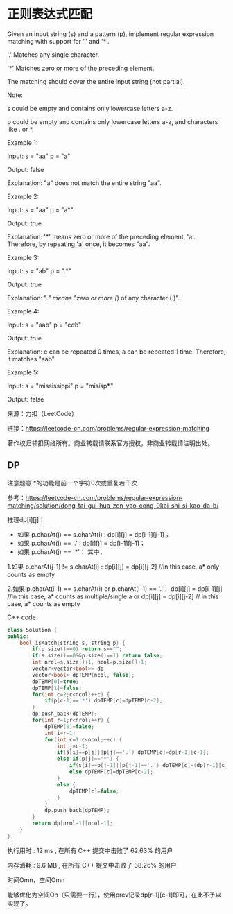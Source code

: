 # 正则表达式匹配
Given an input string (s) and a pattern (p), implement regular expression matching with support for '.' and '*'.

'.' Matches any single character.

'*' Matches zero or more of the preceding element.

The matching should cover the entire input string (not partial).

Note:

s could be empty and contains only lowercase letters a-z.

p could be empty and contains only lowercase letters a-z, and characters like . or *.

Example 1:

Input:
s = "aa"
p = "a"

Output: false

Explanation: "a" does not match the entire string "aa".

Example 2:

Input:
s = "aa"
p = "a*"

Output: true

Explanation: '*' means zero or more of the preceding element, 'a'. Therefore, by repeating 'a' once, it becomes "aa".

Example 3:

Input:
s = "ab"
p = ".*"

Output: true

Explanation: ".*" means "zero or more (*) of any character (.)".

Example 4:

Input:
s = "aab"
p = "c*a*b"

Output: true

Explanation: c can be repeated 0 times, a can be repeated 1 time. Therefore, it matches "aab".

Example 5:

Input:
s = "mississippi"
p = "mis*is*p*."

Output: false

来源：力扣（LeetCode）

链接：https://leetcode-cn.com/problems/regular-expression-matching

著作权归领扣网络所有。商业转载请联系官方授权，非商业转载请注明出处。

## DP

注意题意 *的功能是前一个字符0次或重复若干次

参考：https://leetcode-cn.com/problems/regular-expression-matching/solution/dong-tai-gui-hua-zen-yao-cong-0kai-shi-si-kao-da-b/

推理dp[i][j]：

- 如果 p.charAt(j) == s.charAt(i) : dp[i][j] = dp[i-1][j-1]；
- 如果 p.charAt(j) == '.' : dp[i][j] = dp[i-1][j-1]；
- 如果 p.charAt(j) == '*'：
其中，

1.如果 p.charAt(j-1) != s.charAt(i) : dp[i][j] = dp[i][j-2] //in this case, a* only counts as empty

2.如果 p.charAt(i-1) == s.charAt(i) or p.charAt(i-1) == '.'：
dp[i][j] = dp[i-1][j] //in this case, a* counts as multiple/single a
or dp[i][j] = dp[i][j-2] // in this case, a* counts as empty

C++ code
```C++
class Solution {
public:
    bool isMatch(string s, string p) {
        if(p.size()==0) return s=="";
        if(s.size()==0&&p.size()==1) return false;
        int nrol=s.size()+1, ncol=p.size()+1;
        vector<vector<bool>> dp;
        vector<bool> dpTEMP(ncol, false);
        dpTEMP[0]=true;
        dpTEMP[1]=false;
        for(int c=2;c<ncol;++c) {
            if(p[c-1]=='*') dpTEMP[c]=dpTEMP[c-2];
        }
        dp.push_back(dpTEMP);
        for(int r=1;r<nrol;++r) {
            dpTEMP[0]=false;
            int i=r-1;
            for(int c=1;c<ncol;++c) {
                int j=c-1;
                if(s[i]==p[j]||p[j]=='.') dpTEMP[c]=dp[r-1][c-1];
                else if(p[j]=='*') {
                    if(s[i]==p[j-1]||p[j-1]=='.') dpTEMP[c]=(dp[r-1][c]||dpTEMP[c-2]); //这里容易忘记’.’
                    else dpTEMP[c]=dpTEMP[c-2];
                }
                else {
                    dpTEMP[c]=false;
                }
            }
            dp.push_back(dpTEMP);
        }
        return dp[nrol-1][ncol-1];
    }
};
```
执行用时 :
12 ms
, 在所有 C++ 提交中击败了
62.63%
的用户

内存消耗 :
9.6 MB
, 在所有 C++ 提交中击败了
38.26%
的用户

时间Omn，空间Omn

能够优化为空间On（只需要一行），使用prev记录dp[r-1][c-1]即可，在此不予以实现了。
